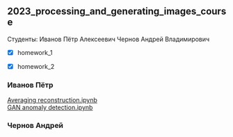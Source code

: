 ## 2023_processing_and_generating_images_course

Студенты:
Иванов Пётр Алексеевич
Чернов Андрей Владимирович 

- [x] homework_1
- [x] homework_2


### Иванов Пётр

[Averaging reconstruction.ipynb](./Averaging%20reconstruction.ipynb)  
[GAN anomaly detection.ipynb](./GAN%20anomaly%20detection.ipynb)

### Чернов Андрей

